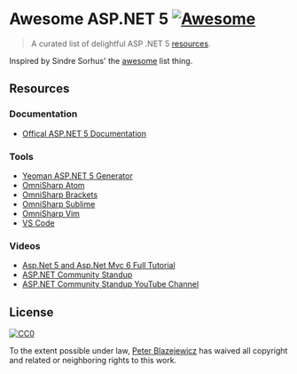 # Awesome ASP.NET 5 [![Awesome](https://cdn.rawgit.com/sindresorhus/awesome/d7305f38d29fed78fa85652e3a63e154dd8e8829/media/badge.svg)](https://github.com/sindresorhus/awesome)

> A curated list of delightful ASP .NET 5  [resources](#resources).

Inspired by Sindre Sorhus' the [awesome](https://github.com/sindresorhus/awesome) list thing.

## Resources

### Documentation
- [Offical ASP.NET 5 Documentation](http://docs.asp.net/en/latest/)

### Tools

- [Yeoman ASP.NET 5 Generator](https://github.com/OmniSharp/generator-aspnet)
- [OmniSharp Atom](https://atom.io/packages/omnisharp-atom)
- [OmniSharp Brackets](https://github.com/OmniSharp/omnisharp-brackets)
- [OmniSharp Sublime](https://github.com/OmniSharp/omnisharp-sublime)
- [OmniSharp Vim](https://github.com/OmniSharp/omnisharp-vim)
- [VS Code](https://code.visualstudio.com/)

### Videos
- [Asp.Net 5 and Asp.Net Mvc 6 Full Tutorial](https://www.youtube.com/watch?v=4EGDxkWoUOY)
- [ASP.NET Community Standup](https://live.asp.net/)
- [ASP.NET Community Standup YouTube Channel](https://www.youtube.com/playlist?list=PL0M0zPgJ3HSftTAAHttA3JQU4vOjXFquF)

## License

[![CC0](http://i.creativecommons.org/p/zero/1.0/88x31.png)](http://creativecommons.org/publicdomain/zero/1.0/)

To the extent possible under law, [Peter Blazejewicz](https://github.com/peterblazejewicz/) has waived all copyright and related or neighboring rights to this work.
